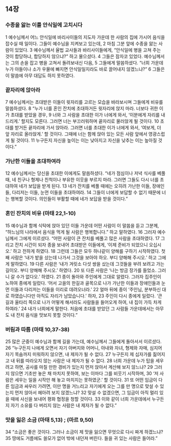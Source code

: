 ## 14장
### 수종을 앓는 이를 안식일에 고치시다
1 예수님께서 어느 안식일에 바리사이들의 지도자 가운데 한 사람의 집에 가시어 음식을 잡수실 때 일이다. 그들이 예수님을 지켜보고 있는데,
2 마침 그분 앞에 수종을 앓는 사람이 있었다.
3 예수님께서 율법 교사들과 바리사이들에게, “안식일에 병을 고쳐 주는 것이 합당하냐, 합당하지 않으냐?” 하고 물으셨다.
4 그들은 잠자코 있었다. 예수님께서는 그의 손을 잡고 병을 고쳐서 돌려보내신 다음,
5 그들에게 말씀하셨다. “너희 가운데 누가 아들이나 소가 우물에 빠지면 안식일일지라도 바로 끌어내지 않겠느냐?”
6 그들은 이 말씀에 아무 대답도 하지 못하였다.
### 끝자리에 앉아라
7 예수님께서는 초대받은 이들이 윗자리를 고르는 모습을 바라보시며 그들에게 비유를 말씀하셨다.
8 “누가 너를 혼인 잔치에 초대하거든 윗자리에 앉지 마라. 너보다 귀한 이가 초대를 받았을 경우,
9 너와 그 사람을 초대한 이가 너에게 와서, ‘이분에게 자리를 내 드리게.’ 할지도 모른다. 그러면 너는 부끄러워하며 끝자리로 물러앉게 될 것이다.
10 초대를 받거든 끝자리에 가서 앉아라. 그러면 너를 초대한 이가 너에게 와서, ‘여보게, 더 앞 자리로 올라앉게.’ 할 것이다. 그때에 너는 함께 앉아 있는 모든 사람 앞에서 영광스럽게 될 것이다.
11 누구든지 자신을 높이는 이는 낮아지고 자신을 낮추는 이는 높아질 것이다.”
### 가난한 이들을 초대하여라
12 예수님께서는 당신을 초대한 이에게도 말씀하셨다. “네가 점심이나 저녁 식사를 베풀 때, 네 친구나 형제나 친척이나 부유한 이웃을 부르지 마라. 그러면 그들도 다시 너를 초대하여 네가 보답을 받게 된다.
13 네가 잔치를 베풀 때에는 오히려 가난한 이들, 장애인들, 다리저는 이들, 눈먼 이들을 초대하여라.
14 그들이 너에게 보답할 수 없기 때문에 너는 행복할 것이다. 의인들이 부활할 때에 네가 보답을 받을 것이다.”
### 혼인 잔치의 비유 (마태 22,1-10)
15 예수님과 함께 식탁에 앉아 있던 이들 가운데 어떤 사람이 이 말씀을 듣고 그분께, “하느님의 나라에서 음식을 먹게 될 사람은 행복합니다.” 하고 말하였다.
16 그러자 예수님께서 그에게 이르셨다. “어떤 사람이 큰 잔치를 베풀고 많은 사람을 초대하였다.
17 그리고 잔치 시간이 되자 종을 보내어 초대받은 이들에게, ‘이제 준비가 되었으니 오십시오.’ 하고 전하게 하였다.
18 그런데 그들은 모두 하나같이 양해를 구하기 시작하였다. 첫째 사람은 ‘내가 밭을 샀는데 나가서 그것을 보아야 하오. 부디 양해해 주시오.’ 하고 그에게 말하였다.
19 다른 사람은 ‘내가 겨릿소 다섯 쌍을 샀는데 그것들을 부려 보려고 가는 길이오. 부디 양해해 주시오.’ 하였다.
20 또 다른 사람은 ‘나는 방금 장가를 들었소. 그러니 갈 수가 없다오.’ 하였다.
21 종이 돌아와 주인에게 그대로 알렸다. 그러자 집주인이 노하여 종에게 일렀다. ‘어서 고을의 한길과 골목으로 나가 가난한 이들과 장애인들과 눈먼 이들과 다리저는 이들을 이리로 데려오너라.’
22 얼마 뒤에 종이 ‘주인님, 분부하신 대로 하였습니다만 아직도 자리가 남았습니다.’ 하자,
23 주인이 다시 종에게 일렀다. ‘큰길과 울타리 쪽으로 나가 어떻게 해서라도 사람들을 들어오게 하여, 내 집이 가득 차게 하여라.’
24 내가 너희에게 말한다. 처음에 초대를 받았던 그 사람들 가운데에서는 아무도 내 잔치 음식을 맛보지 못할 것이다.”
### 버림과 따름 (마태 10,37-38)
25 많은 군중이 예수님과 함께 길을 가는데, 예수님께서 그들에게 돌아서서 이르셨다.
26 “누구든지 나에게 오면서 자기 아버지와 어머니, 아내와 자녀, 형제와 자매, 심지어 자기 목숨까지 미워하지 않으면, 내 제자가 될 수 없다.
27 누구든지 제 십자가를 짊어지고 내 뒤를 따라오지 않는 사람은 내 제자가 될 수 없다.
28 너희 가운데 누가 탑을 세우려고 하면, 공사를 마칠 만한 경비가 있는지 먼저 앉아서 계산해 보지 않느냐?
29 그러지 않으면 기초만 놓은 채 마치지 못하여, 보는 이마다 그를 비웃기 시작하며,
30 ‘저 사람은 세우는 일을 시작만 해 놓고 마치지는 못하였군.’ 할 것이다.
31 또 어떤 임금이 다른 임금과 싸우러 가려면, 이만 명을 거느리고 자기에게 오는 그를 만 명으로 맞설 수 있는지 먼저 앉아서 헤아려 보지 않겠느냐?
32 맞설 수 없겠으면, 그 임금이 아직 멀리 있을 때에 사신을 보내어 평화 협정을 청할 것이다.
33 이와 같이 너희 가운데에서 누구든지 자기 소유를 다 버리지 않는 사람은 내 제자가 될 수 없다.”
### 맛을 잃은 소금 (마태 5,13) ;  (마르 9,50)
34 “소금은 좋은 것이다. 그러나 소금이 제 맛을 잃으면 무엇으로 다시 짜게 하겠느냐?
35 땅에도 거름에도 쓸모가 없어 밖에 내던져 버린다. 들을 귀 있는 사람은 들어라.”
